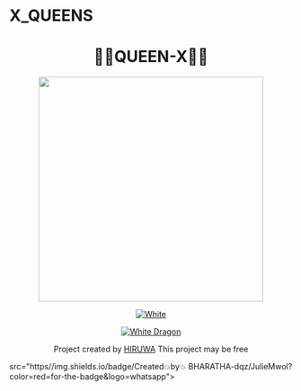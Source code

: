 # X_QUEENS

  
<div align="center">
  <h1>🍂🔰QUEEN-X🔰🍂</h1>
</div>
<div align="center">
  <img border-radius: 15px src="https://drive.google.com/QUEEN-X" width="400" height="400"/>
  <p align="center">
<a href="#"><img title="White" src="https://img.shields.io/badge/X DEVIL PUBLIC-blue?colorA=%23ff0000&colorB=%23017e40&style=for-the-badge"></a>
</p>
  <p align="center">
<a href="https://github.com/XDEVILWa"><img title="White Dragon" src="https://img.shields.io/badge/Created💥by💥 HIRUWA-dqz/JulieMwol?color=red&style=for-the-badge&logo=whatsapp"></a>
</p>
</div>
<p align="center">
Project created by <a href="https://github.com/Dark-Knight-Hiruwa"> HIRUWA</a> This project may be free
    <br
       | © |
        owner |
    <br> 
</p>

src="https//img.shields.io/badge/Created💥by💥 BHARATHA-dqz/JulieMwol?color=red=for-the-badge&logo=whatsapp"></a>
